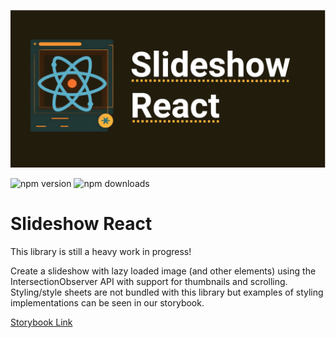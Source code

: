 ![Header Image](react-slideshow.png)

![npm version](https://4.vercel.app/npm/version/slideshow-react)
![npm downloads](https://4.vercel.app/npm/downloadmonth/slideshow-react)

# Slideshow React

This library is still a heavy work in progress!

Create a slideshow with lazy loaded image (and other elements) using the IntersectionObserver API with support for thumbnails and scrolling. Styling/style sheets are not bundled with this library but examples of styling implementations can be seen in our storybook.

[Storybook Link](https://main--63dc6385f62009b5201ebeae.chromatic.com)

